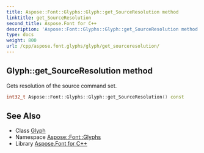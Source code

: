 ```yaml
---
title: Aspose::Font::Glyphs::Glyph::get_SourceResolution method
linktitle: get_SourceResolution
second_title: Aspose.Font for C++
description: 'Aspose::Font::Glyphs::Glyph::get_SourceResolution method. Gets resolution of the source command set in C++.'
type: docs
weight: 800
url: /cpp/aspose.font.glyphs/glyph/get_sourceresolution/
---
```

## Glyph::get_SourceResolution method


Gets resolution of the source command set.

```cpp
int32_t Aspose::Font::Glyphs::Glyph::get_SourceResolution() const
```

## See Also

* Class [Glyph](../)
* Namespace [Aspose::Font::Glyphs](../../)
* Library [Aspose.Font for C++](../../../)
